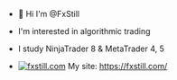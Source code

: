 - 👋 Hi I'm @FxStill

- I'm interested in algorithmic trading

- I study NinjaTrader 8 & MetaTrader 4, 5

- [![fxstill.com](https://fxstill.com/wp-content/uploads/2020/11/rocket32x32.png)](https://fxstill.com) My site: https://fxstill.com/

<!---
FxStill/FxStill is a ✨ special ✨ repository because its `README.md` (this file) appears on your GitHub profile.
You can click the Preview link to take a look at your changes.
--->
